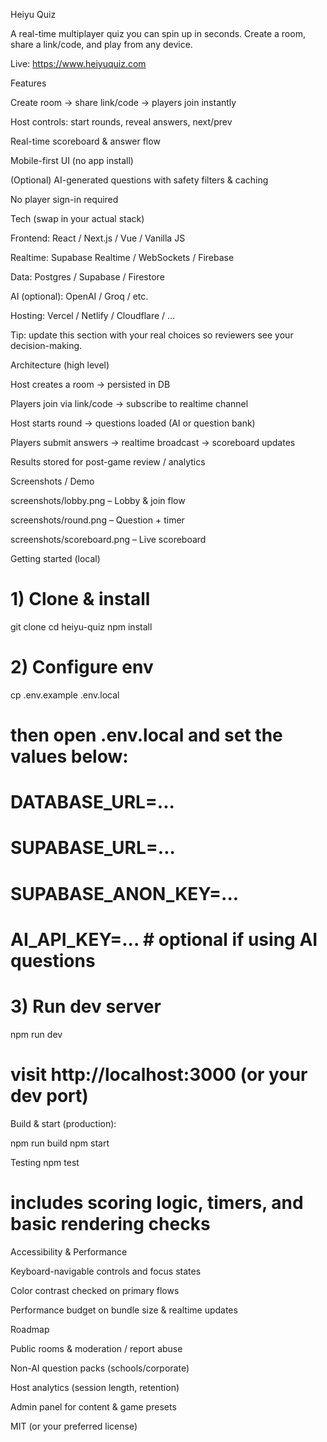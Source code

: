 Heiyu Quiz

A real-time multiplayer quiz you can spin up in seconds. Create a room, share a link/code, and play from any device.

Live: https://www.heiyuquiz.com

Features

Create room → share link/code → players join instantly

Host controls: start rounds, reveal answers, next/prev

Real-time scoreboard & answer flow

Mobile-first UI (no app install)

(Optional) AI-generated questions with safety filters & caching

No player sign-in required

Tech (swap in your actual stack)

Frontend: React / Next.js / Vue / Vanilla JS

Realtime: Supabase Realtime / WebSockets / Firebase

Data: Postgres / Supabase / Firestore

AI (optional): OpenAI / Groq / etc.

Hosting: Vercel / Netlify / Cloudflare / …

Tip: update this section with your real choices so reviewers see your decision-making.

Architecture (high level)

Host creates a room → persisted in DB

Players join via link/code → subscribe to realtime channel

Host starts round → questions loaded (AI or question bank)

Players submit answers → realtime broadcast → scoreboard updates

Results stored for post-game review / analytics

Screenshots / Demo

screenshots/lobby.png – Lobby & join flow

screenshots/round.png – Question + timer

screenshots/scoreboard.png – Live scoreboard

Getting started (local)
# 1) Clone & install
git clone <your-repo-url>
cd heiyu-quiz
npm install

# 2) Configure env
cp .env.example .env.local
# then open .env.local and set the values below:
# DATABASE_URL=...
# SUPABASE_URL=...
# SUPABASE_ANON_KEY=...
# AI_API_KEY=...    # optional if using AI questions

# 3) Run dev server
npm run dev
# visit http://localhost:3000 (or your dev port)


Build & start (production):

npm run build
npm start

Testing
npm test
# includes scoring logic, timers, and basic rendering checks

Accessibility & Performance

Keyboard-navigable controls and focus states

Color contrast checked on primary flows

Performance budget on bundle size & realtime updates

Roadmap

Public rooms & moderation / report abuse

Non-AI question packs (schools/corporate)

Host analytics (session length, retention)

Admin panel for content & game presets


MIT (or your preferred license)


